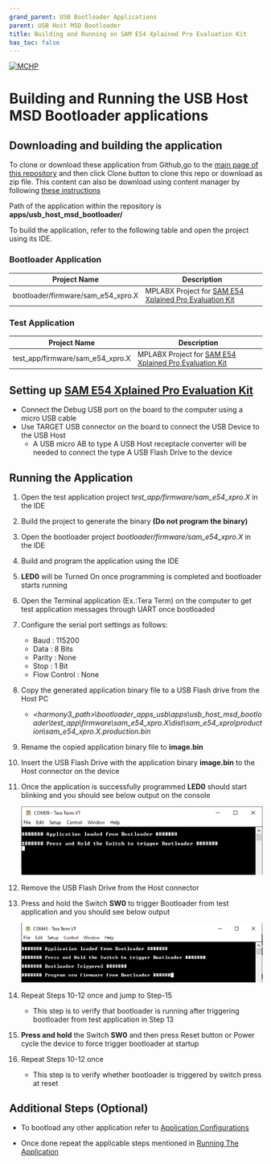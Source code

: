 ```yaml
---
grand_parent: USB Bootloader Applications
parent: USB Host MSD Bootloader
title: Building and Running on SAM E54 Xplained Pro Evaluation Kit
has_toc: false
---
```


[![MCHP](https://www.microchip.com/ResourcePackages/Microchip/assets/dist/images/logo.png)](https://www.microchip.com)

# Building and Running the USB Host MSD Bootloader applications

## Downloading and building the application

To clone or download these application from Github,go to the [main page of this repository](https://github.com/Microchip-MPLAB-Harmony/bootloader_apps_usb) and then click Clone button to clone this repo or download as zip file. This content can also be download using content manager by following [these instructions](https://github.com/Microchip-MPLAB-Harmony/contentmanager/wiki)

Path of the application within the repository is **apps/usb_host_msd_bootloader/**

To build the application, refer to the following table and open the project using its IDE.

### Bootloader Application

| Project Name      | Description                                    |
| ----------------- | ---------------------------------------------- |
| bootloader/firmware/sam_e54_xpro.X    | MPLABX Project for [SAM E54 Xplained Pro Evaluation Kit](https://www.microchip.com/developmenttools/ProductDetails/atsame54-xpro)|

### Test Application

| Project Name      | Description                                    |
| ----------------- | ---------------------------------------------- |
| test_app/firmware/sam_e54_xpro.X    | MPLABX Project for [SAM E54 Xplained Pro Evaluation Kit](https://www.microchip.com/developmenttools/ProductDetails/atsame54-xpro)|

## Setting up [SAM E54 Xplained Pro Evaluation Kit](https://www.microchip.com/developmenttools/ProductDetails/atsame54-xpro)

- Connect the Debug USB port on the board to the computer using a micro USB cable
- Use TARGET USB connector on the board to connect the USB Device to the USB Host
    - A USB micro AB to type A USB Host receptacle converter will be needed to connect the type A USB Flash Drive to the device

## Running the Application

1. Open the test application project *test_app/firmware/sam_e54_xpro.X* in the IDE
2. Build the project to generate the binary **(Do not program the binary)**
3. Open the bootloader project *bootloader/firmware/sam_e54_xpro.X* in the IDE
4. Build and program the application using the IDE

5. **LED0** will be Turned On once programming is completed and bootloader starts running

6. Open the Terminal application (Ex.:Tera Term) on the computer to get test application messages through UART once bootloaded
7. Configure the serial port settings as follows:
    - Baud : 115200
    - Data : 8 Bits
    - Parity : None
    - Stop : 1 Bit
    - Flow Control : None

8. Copy the generated application binary file to a USB Flash drive from the Host PC
    - *\<harmony3_path\>\bootloader_apps_usb\apps\usb_host_msd_bootloader\test_app\firmware\sam_e54_xpro.X\dist\sam_e54_xpro\production\sam_e54_xpro.X.production.bin*

9. Rename the copied application binary file to **image.bin**

10. Insert the USB Flash Drive with the application binary **image.bin** to the Host connector on the device

11. Once the application is successfully programmed **LED0** should start blinking and you should see below output on the console

    ![output](./images/btl_usb_host_msd_test_app_console_success.png)

12. Remove the USB Flash Drive from the Host connector

13. Press and hold the Switch **SW0** to trigger Bootloader from test application and you should see below output

    ![output](./images/btl_usb_host_msd_test_app_console_trigger_bootloader.png)

14. Repeat Steps 10-12 once and jump to Step-15
    - This step is to verify that bootloader is running after triggering bootloader from test application in Step 13

15. **Press and hold** the Switch **SW0** and then press Reset button or Power cycle the device to force trigger bootloader at startup
16. Repeat Steps 10-12 once
    - This step is to verify whether bootloader is triggered by switch press at reset

## Additional Steps (Optional)
- To bootload any other application refer to [Application Configurations](../../docs/readme_configure_application_sam.md)

- Once done repeat the applicable steps mentioned in [Running The Application](#running-the-application)
